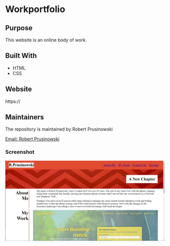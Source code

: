 # Workportfolio

## Purpose
This website is an online body of work. 

## Built With
* HTML
* CSS

## Website
https://

## Maintainers

The repository is maintained by Robert Prusinowski

<a href="mailto:bobpruz@gmail.com">Email: Robert Prusinowski</a>

### Screenshot 

![Screenshot](screenshot.JPG)